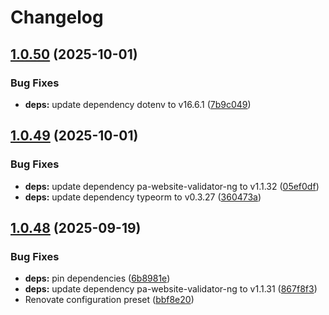 # Changelog

## [1.0.50](https://github.com/italia/pa-website-validator-gui/compare/v1.0.49...v1.0.50) (2025-10-01)


### Bug Fixes

* **deps:** update dependency dotenv to v16.6.1 ([7b9c049](https://github.com/italia/pa-website-validator-gui/commit/7b9c04927180483e34f837cf528e06a7c81ce30b))

## [1.0.49](https://github.com/italia/pa-website-validator-gui/compare/v1.0.48...v1.0.49) (2025-10-01)


### Bug Fixes

* **deps:** update dependency pa-website-validator-ng to v1.1.32 ([05ef0df](https://github.com/italia/pa-website-validator-gui/commit/05ef0df054a8fe061cf64ff267f553e025afb743))
* **deps:** update dependency typeorm to v0.3.27 ([360473a](https://github.com/italia/pa-website-validator-gui/commit/360473ad3fe5a1c4e8475d906542c97cc6d5ffeb))

## [1.0.48](https://github.com/italia/pa-website-validator-gui/compare/v1.0.47...v1.0.48) (2025-09-19)


### Bug Fixes

* **deps:** pin dependencies ([6b8981e](https://github.com/italia/pa-website-validator-gui/commit/6b8981ea80ded0c90a582ebda3e9a277cc233779))
* **deps:** update dependency pa-website-validator-ng to v1.1.31 ([867f8f3](https://github.com/italia/pa-website-validator-gui/commit/867f8f361d4c78e81f095af0f15d60fecb680718))
* Renovate configuration preset ([bbf8e20](https://github.com/italia/pa-website-validator-gui/commit/bbf8e20cb5d6b2553051d17f2fc76747e3b2d2a3))
